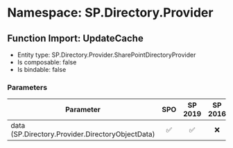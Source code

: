 # Namespace: SP.Directory.Provider

## Function Import: UpdateCache

- Entity type: SP.Directory.Provider.SharePointDirectoryProvider
- Is composable: false
- Is bindable: false

### Parameters

Parameter | SPO | SP 2019 | SP 2016 | SP 2013
----------|:---:|:-------:|:-------:|:-------:
data (SP.Directory.Provider.DirectoryObjectData) | ✅ | ✅ | ❌ | ❌